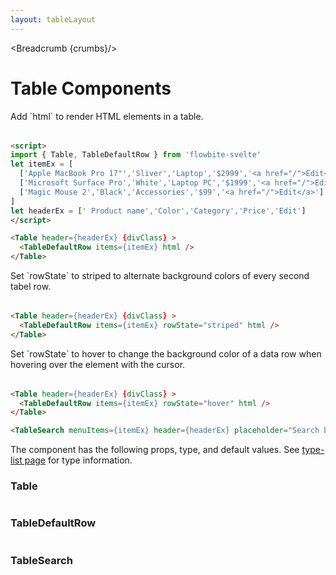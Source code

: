 ```yaml
---
layout: tableLayout
---
```


<script>
  import Htwo from '../utils/Htwo.svelte'
  import ExampleDiv from '../utils/ExampleDiv.svelte'
import { Table, TableDefaultRow, TableSearch, Breadcrumb } from '$lib/index'
import componentProps1 from '../props/Table.json'
import componentProps2 from '../props/TableDefaultRow.json'
import componentProps3 from '../props/TableSearch.json'
let items1 = componentProps1.props
let items2 = componentProps2.props
let items3 = componentProps3.props
let propHeader = ['Name', 'Type', 'Default']

let divClass='w-full relative overflow-x-auto shadow-md sm:rounded-lg py-4'
let theadClass ='text-xs text-gray-700 uppercase bg-gray-50 dark:bg-gray-700 dark:text-white'
let itemEx = [
  ['Apple MacBook Pro 17"','Sliver','Laptop','$2999','<a href="/">Edit</a>'],
  ['Microsoft Surface Pro','White','Laptop PC','$1999','<a href="/">Edit</a>'],
  ['Magic Mouse 2','Black','Accessories','$99','<a href="/">Edit</a>']
]
let headerEx = [' Product name','Color','Category','Price','Edit']

  let crumbs = [
    {
      label:'Home',
      href:'/'
    },
    {
      label:'Tables',
      href:'/tables/'
    }
  ]
</script>

<Breadcrumb {crumbs}/>

<h1 class="text-3xl w-full dark:text-white py-8">Table Components</h1>

<Htwo label="Examples" />

<p>Add `html` to render HTML elements in a table.</p>

<ExampleDiv>
<Table header={headerEx} {divClass} >
  <TableDefaultRow items={itemEx} html />
</Table>
</ExampleDiv>

```html
<script>
import { Table, TableDefaultRow } from 'flowbite-svelte'
let itemEx = [
  ['Apple MacBook Pro 17"','Sliver','Laptop','$2999','<a href="/">Edit</a>'],
  ['Microsoft Surface Pro','White','Laptop PC','$1999','<a href="/">Edit</a>'],
  ['Magic Mouse 2','Black','Accessories','$99','<a href="/">Edit</a>']
]
let headerEx = [' Product name','Color','Category','Price','Edit']
</script>

<Table header={headerEx} {divClass} >
  <TableDefaultRow items={itemEx} html />
</Table>
```

<Htwo label="Striped rows" />


<p>Set `rowState` to striped to alternate background colors of every second tabel row.</p>

<ExampleDiv>
<Table header={headerEx} {divClass} >
  <TableDefaultRow items={itemEx} rowState="striped" html />
</Table>
</ExampleDiv>

```html
<Table header={headerEx} {divClass} >
  <TableDefaultRow items={itemEx} rowState="striped" html />
</Table>
```

<Htwo label="Hover" />

<p>Set `rowState` to hover to change the background color of a data row when hovering over the element with the cursor.</p>

<ExampleDiv>
<Table header={headerEx} {divClass} >
  <TableDefaultRow items={itemEx} rowState="hover" html />
</Table>
</ExampleDiv>

```html
<Table header={headerEx} {divClass} >
  <TableDefaultRow items={itemEx} rowState="hover" html />
</Table>
```

<Htwo label="Table search" />

<TableSearch menuItems={itemEx} header={headerEx} placeholder="Search by product name"/>

```html
<TableSearch menuItems={itemEx} header={headerEx} placeholder="Search by product name"/>
```

<Htwo label="Props" />

<p>The component has the following props, type, and default values. See <a href="/type-list">type-list page</a> for type information.</p>

<h3>Table</h3>

<Table header={propHeader} {divClass} {theadClass}>
  <TableDefaultRow items={items1} rowState='hover' />
</Table>

<h3>TableDefaultRow</h3>

<Table header={propHeader} {divClass} {theadClass}>
  <TableDefaultRow items={items2} rowState='hover' />
</Table>

<h3>TableSearch</h3>

<Table header={propHeader} {divClass} {theadClass}>
  <TableDefaultRow items={items3} rowState='hover' />
</Table>